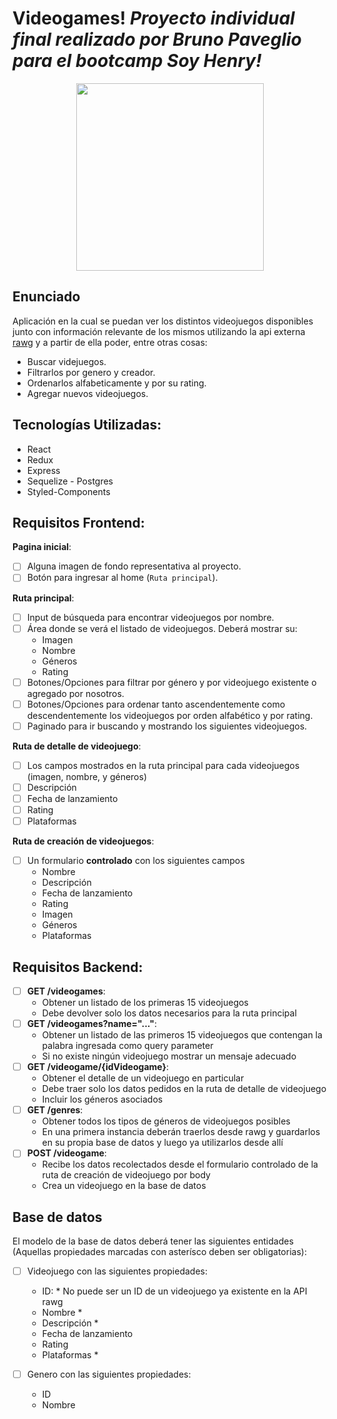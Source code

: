 # Videogames! **_Proyecto individual final realizado por Bruno Paveglio para el bootcamp Soy Henry!_**

<p align="center">
  
   <img height="300" src="https://res.cloudinary.com/dlexbrcrv/image/upload/v1620523771/Proyects/size_yinufq.gif" />
</p>

## Enunciado

Aplicación en la cual se puedan ver los distintos videojuegos disponibles junto con información relevante de los mismos utilizando la api externa [rawg](https://rawg.io/apidocs) y a partir de ella poder, entre otras cosas:

- Buscar videjuegos.
- Filtrarlos por genero y creador.
- Ordenarlos alfabeticamente y por su rating.
- Agregar nuevos videojuegos.

## Tecnologías Utilizadas:

- React
- Redux
- Express
- Sequelize - Postgres
- Styled-Components

## Requisitos Frontend:

**Pagina inicial**:

- [ ] Alguna imagen de fondo representativa al proyecto.
- [ ] Botón para ingresar al home (`Ruta principal`).

**Ruta principal**:

- [ ] Input de búsqueda para encontrar videojuegos por nombre.
- [ ] Área donde se verá el listado de videojuegos. Deberá mostrar su:
  - Imagen
  - Nombre
  - Géneros
  - Rating
- [ ] Botones/Opciones para filtrar por género y por videojuego existente o agregado por nosotros.
- [ ] Botones/Opciones para ordenar tanto ascendentemente como descendentemente los videojuegos por orden alfabético y por rating.
- [ ] Paginado para ir buscando y mostrando los siguientes videojuegos.

**Ruta de detalle de videojuego**:

- [ ] Los campos mostrados en la ruta principal para cada videojuegos (imagen, nombre, y géneros)
- [ ] Descripción
- [ ] Fecha de lanzamiento
- [ ] Rating
- [ ] Plataformas

**Ruta de creación de videojuegos**:

- [ ] Un formulario **controlado** con los siguientes campos
  - Nombre
  - Descripción
  - Fecha de lanzamiento
  - Rating
  - Imagen
  - Géneros
  - Plataformas

## Requisitos Backend:

- [ ] **GET /videogames**:
  - Obtener un listado de los primeras 15 videojuegos
  - Debe devolver solo los datos necesarios para la ruta principal
- [ ] **GET /videogames?name="..."**:
  - Obtener un listado de las primeros 15 videojuegos que contengan la palabra ingresada como query parameter
  - Si no existe ningún videojuego mostrar un mensaje adecuado
- [ ] **GET /videogame/{idVideogame}**:
  - Obtener el detalle de un videojuego en particular
  - Debe traer solo los datos pedidos en la ruta de detalle de videojuego
  - Incluir los géneros asociados
- [ ] **GET /genres**:
  - Obtener todos los tipos de géneros de videojuegos posibles
  - En una primera instancia deberán traerlos desde rawg y guardarlos en su propia base de datos y luego ya utilizarlos desde allí
- [ ] **POST /videogame**:
  - Recibe los datos recolectados desde el formulario controlado de la ruta de creación de videojuego por body
  - Crea un videojuego en la base de datos

## Base de datos

El modelo de la base de datos deberá tener las siguientes entidades (Aquellas propiedades marcadas con asterísco deben ser obligatorias):

- [ ] Videojuego con las siguientes propiedades:
  - ID: \* No puede ser un ID de un videojuego ya existente en la API rawg
  - Nombre \*
  - Descripción \*
  - Fecha de lanzamiento
  - Rating
  - Plataformas \*
- [ ] Genero con las siguientes propiedades:

  - ID
  - Nombre

